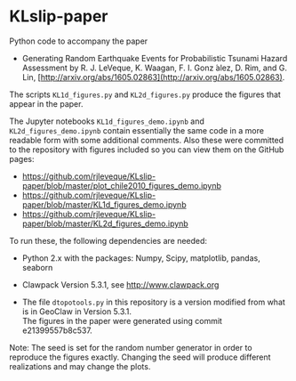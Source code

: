 # KLslip-paper

Python code to accompany the paper

- Generating Random Earthquake Events for Probabilistic Tsunami Hazard Assessment
  by R. J. LeVeque, K. Waagan, F. I. Gonz ́alez, D. Rim, and G. Lin,
  [http://arxiv.org/abs/1605.02863](http://arxiv.org/abs/1605.02863).

The scripts `KL1d_figures.py` and `KL2d_figures.py` produce the figures that
appear in the paper. 

The Jupyter notebooks `KL1d_figures_demo.ipynb` and `KL2d_figures_demo.ipynb`
contain essentially the same code in a more readable form 
with some additional comments.  Also these were committed to the repository with
figures included so you can view them on the GitHub pages:

- https://github.com/rjleveque/KLslip-paper/blob/master/plot_chile2010_figures_demo.ipynb
- https://github.com/rjleveque/KLslip-paper/blob/master/KL1d_figures_demo.ipynb
- https://github.com/rjleveque/KLslip-paper/blob/master/KL2d_figures_demo.ipynb


To run these, the following dependencies are needed:

- Python 2.x with the packages:
  Numpy, Scipy, matplotlib, pandas, seaborn

- Clawpack Version 5.3.1, see http://www.clawpack.org

- The file `dtopotools.py` in this repository is a version modified from
  what is in GeoClaw in Version 5.3.1.  
  The figures in the paper were generated using commit e21399557b8c537.

Note: The seed is set for the random number generator in order to reproduce
the figures exactly.  Changing the seed will produce different realizations
and may change the plots.

